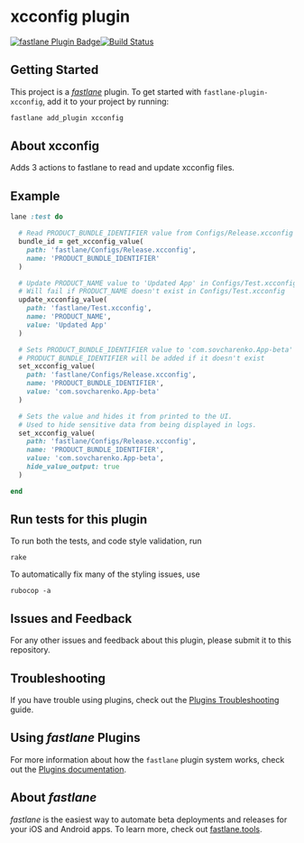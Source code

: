 # xcconfig plugin

[![fastlane Plugin Badge](https://rawcdn.githack.com/fastlane/fastlane/master/fastlane/assets/plugin-badge.svg)](https://rubygems.org/gems/fastlane-plugin-xcconfig)[![Build Status](https://travis-ci.org/sovcharenko/fastlane-plugin-xcconfig.svg?branch=master)](https://travis-ci.org/sovcharenko/fastlane-plugin-xcconfig)

## Getting Started

This project is a [_fastlane_](https://github.com/fastlane/fastlane) plugin. To get started with `fastlane-plugin-xcconfig`, add it to your project by running:

```bash
fastlane add_plugin xcconfig
```

## About xcconfig
Adds 3 actions to fastlane to read and update xcconfig files.


## Example

```ruby
lane :test do

  # Read PRODUCT_BUNDLE_IDENTIFIER value from Configs/Release.xcconfig
  bundle_id = get_xcconfig_value(
    path: 'fastlane/Configs/Release.xcconfig',
    name: 'PRODUCT_BUNDLE_IDENTIFIER'
  )

  # Update PRODUCT_NAME value to 'Updated App' in Configs/Test.xcconfig
  # Will fail if PRODUCT_NAME doesn't exist in Configs/Test.xcconfig
  update_xcconfig_value(
    path: 'fastlane/Test.xcconfig',
    name: 'PRODUCT_NAME',
    value: 'Updated App'
  )

  # Sets PRODUCT_BUNDLE_IDENTIFIER value to 'com.sovcharenko.App-beta' in Configs/Release.xcconfig
  # PRODUCT_BUNDLE_IDENTIFIER will be added if it doesn't exist
  set_xcconfig_value(
    path: 'fastlane/Configs/Release.xcconfig',
    name: 'PRODUCT_BUNDLE_IDENTIFIER',
    value: 'com.sovcharenko.App-beta'
  )

  # Sets the value and hides it from printed to the UI.
  # Used to hide sensitive data from being displayed in logs.
  set_xcconfig_value(
    path: 'fastlane/Configs/Release.xcconfig',
    name: 'PRODUCT_BUNDLE_IDENTIFIER',
    value: 'com.sovcharenko.App-beta',
    hide_value_output: true
  )

end

```

## Run tests for this plugin

To run both the tests, and code style validation, run

```
rake
```

To automatically fix many of the styling issues, use
```
rubocop -a
```

## Issues and Feedback

For any other issues and feedback about this plugin, please submit it to this repository.

## Troubleshooting

If you have trouble using plugins, check out the [Plugins Troubleshooting](https://docs.fastlane.tools/plugins/plugins-troubleshooting/) guide.

## Using _fastlane_ Plugins

For more information about how the `fastlane` plugin system works, check out the [Plugins documentation](https://docs.fastlane.tools/plugins/create-plugin/).

## About _fastlane_

_fastlane_ is the easiest way to automate beta deployments and releases for your iOS and Android apps. To learn more, check out [fastlane.tools](https://fastlane.tools).
